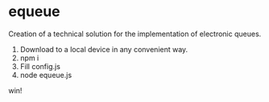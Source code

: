 # equeue
Creation of a technical solution for the implementation of electronic queues.

1) Download to a local device in any convenient way.
2) npm i
3) Fill config.js
4) node equeue.js

win!
